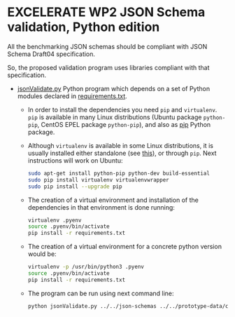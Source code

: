 # EXCELERATE WP2 JSON Schema validation, Python edition

All the benchmarking JSON schemas should be compliant with JSON Schema Draft04 specification.

So, the proposed validation program uses libraries compliant with that specification.

* [jsonValidate.py](jsonValidate.py) Python program which depends on a set of Python modules declared in [requirements.txt](requirements.txt).
	- In order to install the dependencies you need `pip` and `virtualenv`. `pip` is available in many Linux distributions (Ubuntu package `python-pip`, CentOS EPEL package `python-pip`), and also as [pip](https://pip.pypa.io/en/stable/) Python package.
	
	- Although `virtualenv` is available in some Linux distributions, it is usually installed either standalone (see [this](https://www.dabapps.com/blog/introduction-to-pip-and-virtualenv-python/)), or through `pip`. Next instructions will work on Ubuntu:
	  ```bash
	  sudo apt-get install python-pip python-dev build-essential
	  sudo pip install virtualenv virtualenvwrapper
	  sudo pip install --upgrade pip
	  ```
	
	- The creation of a virtual environment and installation of the dependencies in that environment is done running:
	  ```bash
	  virtualenv .pyenv
	  source .pyenv/bin/activate
	  pip install -r requirements.txt
	  ```
	  
	- The creation of a virtual environment for a concrete python version would be:
	  ```bash
	  virtualenv -p /usr/bin/python3 .pyenv
	  source .pyenv/bin/activate
	  pip install -r requirements.txt
	  ```
	  
	- The program can be run using next command line:
	  ```bash
	  python jsonValidate.py ../../json-schemas ../../prototype-data/cameo_prototype_data_fixed
	  ```
